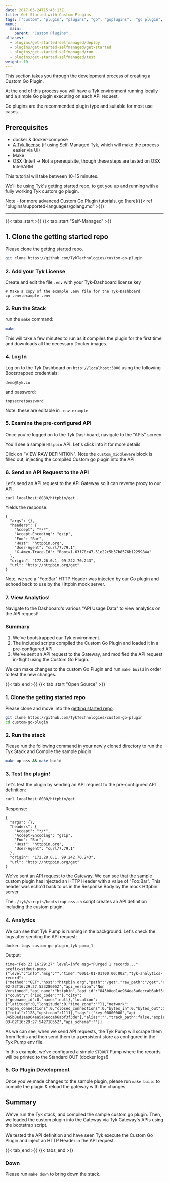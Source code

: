 ```yaml
---
date: 2017-03-24T15:45:13Z
title: Get Started with Custom Plugins
tags: ["custom", "plugin", "plugins", "go", "goplugins",  "go plugin", "tyk go plugin", "golang plugin"]
menu:
  main:
    parent: "Custom Plugins"
aliases:
  - plugins/get-started-selfmanaged/deploy
  - plugins/get-started-selfmanaged/get-started
  - plugins/get-started-selfmanaged/run
  - plugins/get-started-selfmanaged/test
weight: 10
---
```


This section takes you through the development process of creating a Custom Go Plugin.

At the end of this process you will have a Tyk environment running locally and a simple Go plugin executing on each API request.

Go plugins are the recommended plugin type and suitable for most use cases.
## Prerequisites

* docker & docker-compose
* [A Tyk license](https://tyk.io/sign-up/#self) (if using Self-Managed Tyk, which will make the process easier via UI)
* Make
* OSX (Intel)  -> Not a prerequisite, though these steps are tested on OSX Intel/ARM

This tutorial will take between 10-15 minutes.

We'll be using Tyk's [getting started repo](https://github.com/TykTechnologies/custom-go-plugin), to get you up and running with a fully working Tyk custom go plugin.

Note - for more advanced Custom Go Plugin tutorials, go [here]({{< ref "plugins/supported-languages/golang.md" >}})

-------


{{< tabs_start >}}
{{< tab_start "Self-Managed" >}}


## 1.  Clone the getting started repo

Please clone the [getting started repo](https://github.com/TykTechnologies/custom-go-plugin).

```bash
git clone https://github.com/TykTechnologies/custom-go-plugin
```

### 2. Add your Tyk License


Create and edit the file `.env` with your Tyk-Dashboard license key

```shell
# Make a copy of the example .env file for the Tyk-Dashboard 
cp .env.example .env
```

### 3. Run the Stack

run the `make` command:

```bash
make
```

This will take a few minutes to run as it compiles the plugin for the first time and downloads all the necessary Docker images.

### 4.  Log In

Log on to the Tyk Dashboard on `http://localhost:3000` using the following Bootstrapped credentials:
```
demo@tyk.io
```
and password:
```
topsecretpassword
```

Note: these are editable in `.env.example`


### 5. Examine the pre-configured API

Once you're logged on to the Tyk Dashboard, navigate to the "APIs" screen.

You'll see a sample `Httpbin` API.  Let's click into it for more details.

Click on "VIEW RAW DEFINITION".  Note the `custom_middleware` block is filled out, injecting the compiled Custom go plugin into the API.

### 6. Send an API Request to the API

Let's send an API request to the API Gateway so it can reverse proxy to our API.

```terminal
curl localhost:8080/httpbin/get
```

Yields the response:
```
{
  "args": {},
  "headers": {
    "Accept": "*/*",
    "Accept-Encoding": "gzip",
    "Foo": "Bar",
    "Host": "httpbin.org",
    "User-Agent": "curl/7.79.1",
    "X-Amzn-Trace-Id": "Root=1-63f78c47-51e22c5b57b8576b1225984a"
  },
  "origin": "172.26.0.1, 99.242.70.243",
  "url": "http://httpbin.org/get"
}
```

Note, we see a "Foo:Bar" HTTP Header was injected by our Go plugin and echoed back to use by the Httpbin mock server.

### 7. View Analytics!


Navigate to the Dashboard's various "API Usage Data" to view analytics on the API request!


### Summary

1. We've bootstrapped our Tyk environment.
2. The included scripts compiled the Custom Go Plugin and loaded it in a pre-configured API.
2. We've sent an API request to the Gateway, and modified the API request in-flight using the Custom Go Plugin.

We can make changes to the custom Go Plugin and run `make build` in order to test the new changes.

{{< tab_end >}}
{{< tab_start "Open Source" >}}


### 1.  Clone the getting started repo

Please clone and move into the [getting started repo](https://github.com/TykTechnologies/custom-go-plugin).

```bash
git clone https://github.com/TykTechnologies/custom-go-plugin
cd custom-go-plugin
```

### 2. Run the stack

Please run the following command in your newly cloned directory to run the Tyk Stack and Compile the sample plugin

```bash
make up-oss && make build
```

### 3. Test the plugin!

Let's test the plugin by sending an API request to the pre-configured API definition:

```
curl localhost:8080/httpbin/get
```

Response:
```
{
  "args": {},
  "headers": {
    "Accept": "*/*",
    "Accept-Encoding": "gzip",
    "Foo": "Bar",
    "Host": "httpbin.org",
    "User-Agent": "curl/7.79.1"
  },
  "origin": "172.28.0.1, 99.242.70.243",
  "url": "http://httpbin.org/get"
}
```

We've sent an API request to the Gateway.   We can see that the sample custom plugin has injected an HTTP Header with a value of "Foo:Bar".  This header was echo'd back to us in the Response Body by the mock Httpbin server.

The `./tyk/scripts/bootstrap-oss.sh` script creates an API definition including the custom plugin.


### 4. Analytics

We can see that Tyk Pump is running in the background.  Let's check the logs after sending the API request:

```
docker logs custom-go-plugin_tyk-pump_1 
```

Output:
```
time="Feb 23 16:29:27" level=info msg="Purged 1 records..." prefix=stdout-pump
{"level":"info","msg":"","time":"0001-01-01T00:00:00Z","tyk-analytics-record":{"method":"GET","host":"httpbin.org","path":"/get","raw_path":"/get","content_length":0,"user_agent":"curl/7.79.1","day":23,"month":2,"year":2023,"hour":16,"response_code":200,"api_key":"00000000","timestamp":"2023-02-23T16:29:27.53328605Z","api_version":"Non Versioned","api_name":"httpbin","api_id":"845b8ed1ae964ea5a6eccab6abf3f3de","org_id":"","oauth_id":"","request_time":1128,"raw_request":"...","raw_response":"...","ip_address":"192.168.0.1","geo":{"country":{"iso_code":""},"city":{"geoname_id":0,"names":null},"location":{"latitude":0,"longitude":0,"time_zone":""}},"network":{"open_connections":0,"closed_connections":0,"bytes_in":0,"bytes_out":0},"latency":{"total":1128,"upstream":1111},"tags":["key-00000000","api-845b8ed1ae964ea5a6eccab6abf3f3de"],"alias":"","track_path":false,"expireAt":"2023-03-02T16:29:27.54271855Z","api_schema":""}}
```

As we can see, when we send API requests, the Tyk Pump will scrape them from Redis and then send them to a persistent store as configured in the Tyk Pump env file. 

In this example, we've configured a simple `STDOUT` Pump where the records will be printed to the Standard OUT (docker logs!)

### 5. Go Plugin Development

Once you've made changes to the sample plugin, please run `make build` to compile the plugin & reload the gateway with the changes.

## Summary

We've run the Tyk stack, and compiled the sample custom go plugin.  Then, we loaded the custom plugin into the Gateway via Tyk Gateway's APIs using the bootstrap script.

We tested the API definition and have seen Tyk execute the Custom Go Plugin and inject an HTTP Header in the API request.

{{< tab_end >}}
{{< tabs_end >}}

### Down

Please run ```make down```  to bring down the stack.